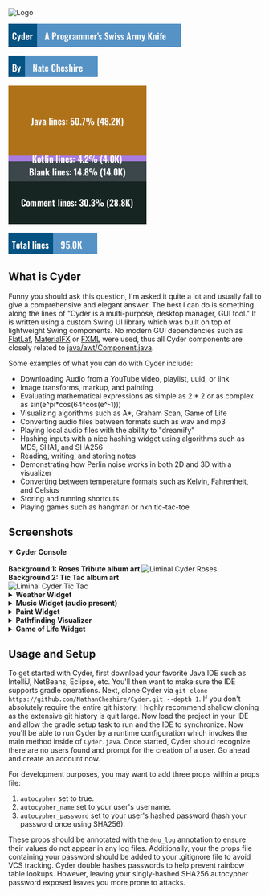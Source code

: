 <img src="https://user-images.githubusercontent.com/60986919/204333713-85b00112-bbd8-4ddb-9f7a-432e5da7888b.png" alt="Logo" width="150">

![](actions/output/tagline.png)

![](actions/output/author.png)

![](actions/output/stats.png)

![](actions/output/total.png)

## What is Cyder

Funny you should ask this question, I'm asked it quite a lot and usually fail to give a comprehensive and elegant
answer. The best I can do is something along the lines of "Cyder is a multi-purpose, desktop manager, GUI tool." It is
written using a custom Swing UI library which was built on top of lightweight Swing components. No modern GUI
dependencies such as [FlatLaf](https://github.com/JFormDesigner/FlatLaf), [MaterialFX](https://github.com/palexdev/MaterialFX)
or [FXML](https://openjfx.io/) were used, thus all Cyder components are closely related to [java/awt/Component.java](https://developer.classpath.org/doc/java/awt/Component-source.html).

Some examples of what you can do with Cyder include:

* Downloading Audio from a YouTube video, playlist, uuid, or link
* Image transforms, markup, and painting
* Evaluating mathematical expressions as simple as 2 * 2 or as complex as sin(e^pi*cos(64^cos(e^-1)))
* Visualizing algorithms such as A*, Graham Scan, Game of Life
* Converting audio files between formats such as wav and mp3
* Playing local audio files with the ability to "dreamify"
* Hashing inputs with a nice hashing widget using algorithms such as MD5, SHA1, and SHA256
* Reading, writing, and storing notes
* Demonstrating how Perlin noise works in both 2D and 3D with a visualizer
* Converting between temperature formats such as Kelvin, Fahrenheit, and Celsius
* Storing and running shortcuts
* Playing games such as hangman or nxn tic-tac-toe

## Screenshots

<details open>
<summary><b>Cyder Console</b></summary>
<br>
  <b> Background 1: Roses Tribute album art </b>
<img src="https://user-images.githubusercontent.com/60986919/211179508-8dbecc68-573d-499f-8146-acaf9399a993.png" alt="Liminal Cyder Roses" width="800">
  <br/>
  <b> Background 2: Tic Tac album art </b>
  <br/>
<img src="https://user-images.githubusercontent.com/60986919/211179510-fa334ede-259f-46d5-9f31-80e74188d50a.png" alt="Liminal Cyder Tic Tac" width="800">
</details>

<details>
<summary><b>Weather Widget</b></summary>
<img src="https://user-images.githubusercontent.com/60986919/211179391-ea49b257-7923-4967-b8b0-ab77f39eb893.png" alt="Weather" width="400">
</details>

<details>
<summary><b>Music Widget (audio present)</b></summary>
<p>
<br>

https://user-images.githubusercontent.com/60986919/190871970-86091b80-b2ec-4c93-a7c1-c27128a67e8f.mp4

</p>
</details>

<details>
<summary><b>Paint Widget</b></summary>
<br>
<img src="https://user-images.githubusercontent.com/60986919/190871241-1ef14f0b-50d7-4cec-b484-7c6e1c9f9f43.png" alt="Paint widget" width="600">
<img src="https://user-images.githubusercontent.com/60986919/190871244-cd183604-3fbe-4f13-94c8-40ce6069f825.png" alt="Paint widget controls" width="600">
</details>

<details>
<summary><b>Pathfinding Visualizer</b></summary>
<p>
<br>


https://user-images.githubusercontent.com/60986919/190872205-b9ccf6d0-d1b5-41fb-abc8-0ca2a492075b.mp4


</p>
</details>

<details>
<summary><b>Game of Life Widget</b></summary>
<p>
<br>


https://user-images.githubusercontent.com/60986919/190872371-323bb51d-f678-4965-b1f6-3f7fe7976b28.mp4


</p>
</details>

## Usage and Setup

To get started with Cyder, first download your favorite Java IDE such as IntelliJ, NetBeans, Eclipse, etc. You'll then
want to make sure the IDE supports gradle operations. Next, clone Cyder
via `git clone https://github.com/NathanCheshire/Cyder.git --depth 1`. If you don't absolutely require the entire git
history, I highly recommend shallow cloning as the extensive git history is quit large. Now load the project in your IDE
and allow the gradle setup task to run and the IDE to synchronize. Now you'll be able to run Cyder by a runtime
configuration which invokes the main method inside of `Cyder.java`. Once started, Cyder should recognize there are no
users found and prompt for the creation of a user. Go ahead and create an account now.

For development purposes, you may want to add three props within a props file:

1. `autocypher` set to true.
2. `autocypher_name` set to your user's username.
3. `autocypher_password` set to your user's hashed password (hash your password once using SHA256).

These props should be annotated with the `@no_log` annotation to ensure their values do not appear in any log files.
Additionally, your the props file containing your password should be added to your .gitignore file to avoid VCS
tracking. Cyder double hashes passwords to help prevent rainbow table lookups. However, leaving your singly-hashed
SHA256 autocypher password exposed leaves you more prone to attacks.
